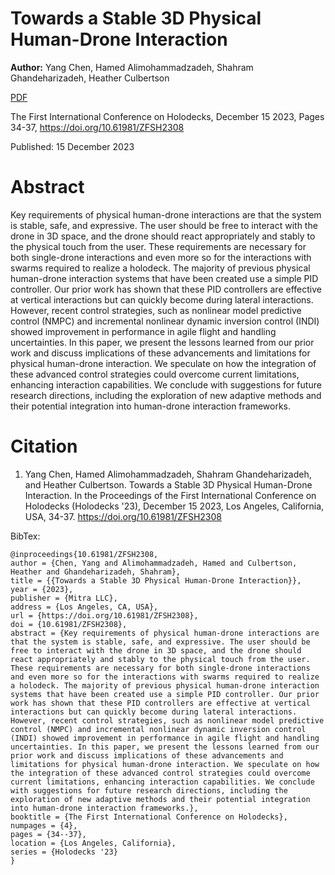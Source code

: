 # Towards a Stable 3D Physical Human-Drone Interaction

**Author:** Yang Chen, Hamed Alimohammadzadeh, Shahram Ghandeharizadeh, Heather Culbertson

[PDF](./TowardsStableInter.pdf)

The First International Conference on Holodecks, December 15 2023, Pages 34-37, https://doi.org/10.61981/ZFSH2308

Published:  15 December 2023

# Abstract
Key requirements of physical human-drone interactions are that the system is stable, safe, and expressive. The user should be free to interact with the drone in 3D space, and the drone should react appropriately and stably to the physical touch from the user. These requirements are necessary for both single-drone interactions and even more so for the interactions with swarms required to realize a holodeck. The majority of previous physical human-drone interaction systems that have been created use a simple PID controller. Our prior work has shown that these PID controllers are effective at vertical interactions but can quickly become during lateral interactions. However, recent control strategies, such as nonlinear model predictive control (NMPC) and incremental nonlinear dynamic inversion control (INDI) showed improvement in performance in agile flight and handling uncertainties. In this paper, we present the lessons learned from our prior work and discuss implications of these advancements and limitations for physical human-drone interaction. We speculate on how the integration of these advanced control strategies could overcome current limitations, enhancing interaction capabilities. We conclude with suggestions for future research directions, including the exploration of new adaptive methods and their potential integration into human-drone interaction frameworks.

# Citation

1. Yang Chen, Hamed Alimohammadzadeh, Shahram Ghandeharizadeh, and Heather Culbertson.  Towards a Stable 3D Physical Human-Drone Interaction.  In the Proceedings of the First International Conference on Holodecks (Holodecks '23), December 15 2023, Los Angeles, California, USA, 34-37.  https://doi.org/10.61981/ZFSH2308


BibTex:
```
@inproceedings{10.61981/ZFSH2308,
author = {Chen, Yang and Alimohammadzadeh, Hamed and Culbertson, Heather and Ghandeharizadeh, Shahram},
title = {{Towards a Stable 3D Physical Human-Drone Interaction}},
year = {2023}, 
publisher = {Mitra LLC}, 
address = {Los Angeles, CA, USA}, 
url = {https://doi.org/10.61981/ZFSH2308}, 
doi = {10.61981/ZFSH2308}, 
abstract = {Key requirements of physical human-drone interactions are that the system is stable, safe, and expressive. The user should be free to interact with the drone in 3D space, and the drone should react appropriately and stably to the physical touch from the user. These requirements are necessary for both single-drone interactions and even more so for the interactions with swarms required to realize a holodeck. The majority of previous physical human-drone interaction systems that have been created use a simple PID controller. Our prior work has shown that these PID controllers are effective at vertical interactions but can quickly become during lateral interactions. However, recent control strategies, such as nonlinear model predictive control (NMPC) and incremental nonlinear dynamic inversion control (INDI) showed improvement in performance in agile flight and handling uncertainties. In this paper, we present the lessons learned from our prior work and discuss implications of these advancements and limitations for physical human-drone interaction. We speculate on how the integration of these advanced control strategies could overcome current limitations, enhancing interaction capabilities. We conclude with suggestions for future research directions, including the exploration of new adaptive methods and their potential integration into human-drone interaction frameworks.},
booktitle = {The First International Conference on Holodecks}, 
numpages = {4}, 
pages = {34--37},
location = {Los Angeles, California}, 
series = {Holodecks '23} 
}
```
